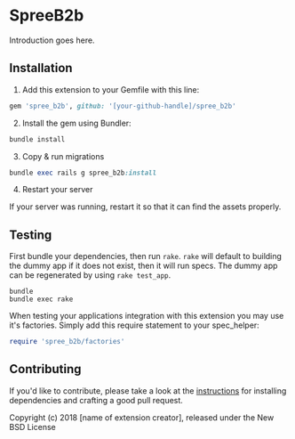 SpreeB2b
========

Introduction goes here.

## Installation

1. Add this extension to your Gemfile with this line:
  ```ruby
  gem 'spree_b2b', github: '[your-github-handle]/spree_b2b'
  ```

2. Install the gem using Bundler:
  ```ruby
  bundle install
  ```

3. Copy & run migrations
  ```ruby
  bundle exec rails g spree_b2b:install
  ```

4. Restart your server

  If your server was running, restart it so that it can find the assets properly.

## Testing

First bundle your dependencies, then run `rake`. `rake` will default to building the dummy app if it does not exist, then it will run specs. The dummy app can be regenerated by using `rake test_app`.

```shell
bundle
bundle exec rake
```

When testing your applications integration with this extension you may use it's factories.
Simply add this require statement to your spec_helper:

```ruby
require 'spree_b2b/factories'
```


## Contributing

If you'd like to contribute, please take a look at the
[instructions](CONTRIBUTING.md) for installing dependencies and crafting a good
pull request.

Copyright (c) 2018 [name of extension creator], released under the New BSD License
